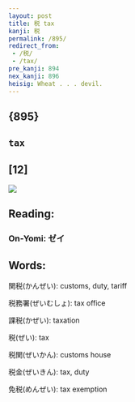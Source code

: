 ```yaml
---
layout: post
title: 税 tax
kanji: 税
permalink: /895/
redirect_from:
 - /税/
 - /tax/
pre_kanji: 894
nex_kanji: 896
heisig: Wheat . . . devil.
---
```


## {895}

## `tax`

## [12]

<div class="stroke"><img src="E7A88E.png" /></div>

## Reading:

### On-Yomi: ゼイ

## Words:

関税(かんぜい): customs, duty, tariff

税務署(ぜいむしょ): tax office

課税(かぜい): taxation

税(ぜい): tax

税関(ぜいかん): customs house

税金(ぜいきん): tax, duty

免税(めんぜい): tax exemption
